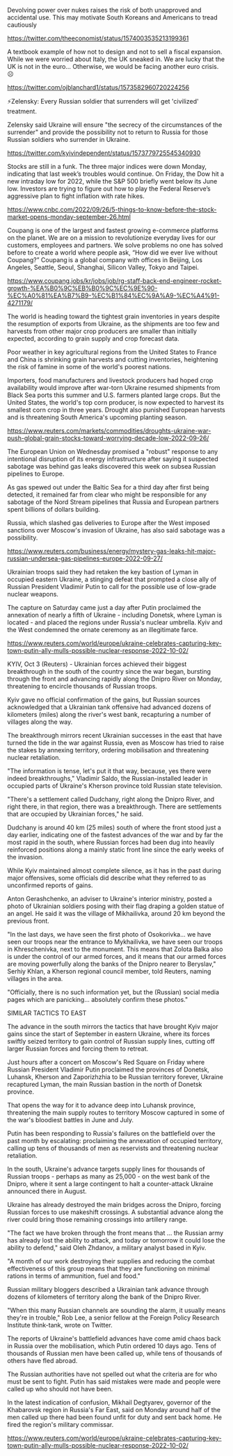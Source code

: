 Devolving power over nukes raises the risk of both unapproved and accidental use. This may motivate South Koreans and Americans to tread cautiously

https://twitter.com/theeconomist/status/1574003535213199361

A textbook example of how not to design and not to sell a fiscal expansion.   While we were worried about Italy,  the UK sneaked in.  We are lucky that the UK is not in the euro… Otherwise, we would be facing another euro crisis.  ☹

https://twitter.com/ojblanchard1/status/1573582960720224256

⚡️Zelensky: Every Russian soldier that surrenders will get 'civilized' treatment.

Zelensky said Ukraine will ensure "the secrecy of the circumstances of the surrender" and provide the possibility not to return to Russia for those Russian soldiers who surrender in Ukraine.

https://twitter.com/kyivindependent/status/1573779725545340930

Stocks are still in a funk. The three major indices were down Monday, indicating that last week’s troubles would continue. On Friday, the Dow hit a new intraday low for 2022, while the S&P 500 briefly went below its June low. Investors are trying to figure out how to play the Federal Reserve’s aggressive plan to fight inflation with rate hikes.

https://www.cnbc.com/2022/09/26/5-things-to-know-before-the-stock-market-opens-monday-september-26.html

Coupang is one of the largest and fastest growing e-commerce platforms on the planet. We are on a mission to revolutionize everyday lives for our customers, employees and partners. We solve problems no one has solved before to create a world where people ask, “How did we ever live without Coupang?” Coupang is a global company with offices in Beijing, Los Angeles, Seattle, Seoul, Shanghai, Silicon Valley, Tokyo and Taipei.

https://www.coupang.jobs/kr/jobs/job/rg-staff-back-end-engineer-rocket-growth-%EA%B0%9C%EB%B0%9C%EC%9E%90-%EC%A0%81%EA%B7%B9-%EC%B1%84%EC%9A%A9-%EC%A4%91-4271179/


The world is heading toward the tightest grain inventories in years despite the resumption of exports from Ukraine, as the shipments are too few and harvests from other major crop producers are smaller than initially expected, according to grain supply and crop forecast data.

Poor weather in key agricultural regions from the United States to France and China is shrinking grain harvests and cutting inventories, heightening the risk of famine in some of the world's poorest nations.

Importers, food manufacturers and livestock producers had hoped crop availability would improve after war-torn Ukraine resumed shipments from Black Sea ports this summer and U.S. farmers planted large crops. But the United States, the world's top corn producer, is now expected to harvest its smallest corn crop in three years. Drought also punished European harvests and is threatening South America's upcoming planting season.

https://www.reuters.com/markets/commodities/droughts-ukraine-war-push-global-grain-stocks-toward-worrying-decade-low-2022-09-26/

The European Union on Wednesday promised a "robust" response to any intentional disruption of its energy infrastructure after saying it suspected sabotage was behind gas leaks discovered this week on subsea Russian pipelines to Europe.

As gas spewed out under the Baltic Sea for a third day after first being detected, it remained far from clear who might be responsible for any sabotage of the Nord Stream pipelines that Russia and European partners spent billions of dollars building.

Russia, which slashed gas deliveries to Europe after the West imposed sanctions over Moscow's invasion of Ukraine, has also said sabotage was a possibility.

https://www.reuters.com/business/energy/mystery-gas-leaks-hit-major-russian-undersea-gas-pipelines-europe-2022-09-27/

Ukrainian troops said they had retaken the key bastion of Lyman in occupied eastern Ukraine, a stinging defeat that prompted a close ally of Russian President Vladimir Putin to call for the possible use of low-grade nuclear weapons.

The capture on Saturday came just a day after Putin proclaimed the annexation of nearly a fifth of Ukraine - including Donetsk, where Lyman is located - and placed the regions under Russia's nuclear umbrella. Kyiv and the West condemned the ornate ceremony as an illegitimate farce.

https://www.reuters.com/world/europe/ukraine-celebrates-capturing-key-town-putin-ally-mulls-possible-nuclear-response-2022-10-02/

KYIV, Oct 3 (Reuters) - Ukrainian forces achieved their biggest breakthrough in the south of the country since the war began, bursting through the front and advancing rapidly along the Dnipro River on Monday, threatening to encircle thousands of Russian troops.

Kyiv gave no official confirmation of the gains, but Russian sources acknowledged that a Ukrainian tank offensive had advanced dozens of kilometers (miles) along the river's west bank, recapturing a number of villages along the way.

The breakthrough mirrors recent Ukrainian successes in the east that have turned the tide in the war against Russia, even as Moscow has tried to raise the stakes by annexing territory, ordering mobilisation and threatening nuclear retaliation.

"The information is tense, let's put it that way, because, yes there were indeed breakthroughs," Vladimir Saldo, the Russian-installed leader in occupied parts of Ukraine's Kherson province told Russian state television.

"There's a settlement called Dudchany, right along the Dnipro River, and right there, in that region, there was a breakthrough. There are settlements that are occupied by Ukrainian forces," he said.

Dudchany is around 40 km (25 miles) south of where the front stood just a day earlier, indicating one of the fastest advances of the war and by far the most rapid in the south, where Russian forces had been dug into heavily reinforced positions along a mainly static front line since the early weeks of the invasion.

While Kyiv maintained almost complete silence, as it has in the past during major offensives, some officials did describe what they referred to as unconfirmed reports of gains.

Anton Gerashchenko, an adviser to Ukraine's interior ministry, posted a photo of Ukrainian soldiers posing with their flag draping a golden statue of an angel. He said it was the village of Mikhailivka, around 20 km beyond the previous front.

"In the last days, we have seen the first photo of Osokorivka... we have seen our troops near the entrance to Mykhailivka, we have seen our troops in Khreschenivka, next to the monument. This means that Zolota Balka also is under the control of our armed forces, and it means that our armed forces are moving powerfully along the banks of the Dnipro nearer to Beryslav," Serhiy Khlan, a Kherson regional council member, told Reuters, naming villages in the area.

"Officially, there is no such information yet, but the (Russian) social media pages which are panicking... absolutely confirm these photos."

SIMILAR TACTICS TO EAST

The advance in the south mirrors the tactics that have brought Kyiv major gains since the start of September in eastern Ukraine, where its forces swiftly seized territory to gain control of Russian supply lines, cutting off larger Russian forces and forcing them to retreat.

Just hours after a concert on Moscow's Red Square on Friday where Russian President Vladimir Putin proclaimed the provinces of Donetsk, Luhansk, Kherson and Zaporizhzhia to be Russian territory forever, Ukraine recaptured Lyman, the main Russian bastion in the north of Donetsk province.

That opens the way for it to advance deep into Luhansk province, threatening the main supply routes to territory Moscow captured in some of the war's bloodiest battles in June and July.

Putin has been responding to Russia's failures on the battlefield over the past month by escalating: proclaiming the annexation of occupied territory, calling up tens of thousands of men as reservists and threatening nuclear retaliation.

In the south, Ukraine's advance targets supply lines for thousands of Russian troops - perhaps as many as 25,000 - on the west bank of the Dnipro, where it sent a large contingent to halt a counter-attack Ukraine announced there in August.

Ukraine has already destroyed the main bridges across the Dnipro, forcing Russian forces to use makeshift crossings. A substantial advance along the river could bring those remaining crossings into artillery range.

"The fact we have broken through the front means that ... the Russian army has already lost the ability to attack, and today or tomorrow it could lose the ability to defend," said Oleh Zhdanov, a military analyst based in Kyiv.

"A month of our work destroying their supplies and reducing the combat effectiveness of this group means that they are functioning on minimal rations in terms of ammunition, fuel and food."

Russian military bloggers described a Ukrainian tank advance through dozens of kilometers of territory along the bank of the Dnipro River.

"When this many Russian channels are sounding the alarm, it usually means they're in trouble," Rob Lee, a senior fellow at the Foreign Policy Research Institute think-tank, wrote on Twitter.

The reports of Ukraine's battlefield advances have come amid chaos back in Russia over the mobilisation, which Putin ordered 10 days ago. Tens of thousands of Russian men have been called up, while tens of thousands of others have fled abroad.

The Russian authorities have not spelled out what the criteria are for who must be sent to fight. Putin has said mistakes were made and people were called up who should not have been.

In the latest indication of confusion, Mikhail Degtyarev, governor of the Khabarovsk region in Russia's Far East, said on Monday around half of the men called up there had been found unfit for duty and sent back home. He fired the region's military commissar.

https://www.reuters.com/world/europe/ukraine-celebrates-capturing-key-town-putin-ally-mulls-possible-nuclear-response-2022-10-02/


